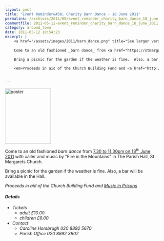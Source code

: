 ```yaml
---
layout: post
title: "Event Reminder&#58; Charity Barn Dance - 18 June 2011"
permalink: /archives/2011/05/event_reminder_charity_barn_dance_18_june_2011.html
commentfile: 2011-05-12-event_reminder_charity_barn_dance_18_june_2011
category: around_town
date: 2011-05-12 10:54:23
excerpt: |
    <a href="/assets/images/2011/barn_dance.png" title="See larger version of - poster"><img src="/assets/images/2011/barn_dance_thumb.png" width="150" height="181" alt="poster" class=" right" /></a>
    
    Come to an old fashioned _barn dance_ from <a href="https://stmargarets.london/event/event/200705142797">7.30 to 11.30pm on 18<sup>th</sup> June 2011</a> with caller and music by "Fire in the Mountains" in The Parish Hall, St Margarets Church.
    
    Bring a picnic for the garden if the weather is fine.  Also, a bar will be available in the Hall.
    
    <em>Proceeds in aid of the Church Building Fund and <a href="http://www.musicinprisons.org.uk</em>">Music in Prisons</a>
    

---
```


<a href="/assets/images/2011/barn_dance.png" title="See larger version of - poster"><img src="/assets/images/2011/barn_dance_thumb.png" width="150" height="181" alt="poster" class=" right" /></a>

Come to an old fashioned *barn dance* from [7.30 to 11.30pm on 18<sup>th</sup> June 2011](https://stmargarets.london/event/event/200705142797) with caller and music by "Fire in the Mountains" in The Parish Hall, St Margarets Church.

Bring a picnic for the garden if the weather is fine. Also, a bar will be available in the Hall.

<em>Proceeds in aid of the Church Building Fund and [Music in Prisons](http://www.musicinprisons.org.uk</em>)

#### Details

-   Tickets
    -   adult £10.00
    -   children £6.00
-   Contact
    -   Caroline Horsbrugh 020 8892 5670
    -   Parish Office 020 8892 3902
